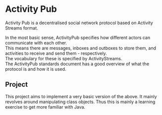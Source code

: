 # Activity Pub

Activity Pub is a decentralised social network protocol based on Activity Streams format.

In the most basic sense, ActivityPub specifies how different actors can communicate with each other. <br>
This means there are messages, inboxes and outboxes to store them, and activities to receive and send them - respectively. <br>
The vocabulary for these is specified by ActivityStreams. <br>
The ActivityPub standards document has a good overview of what the protocol is and how it is used.<br>

## Project

This project aims to implement a very basic version of the above. It mainly revolves around manipulating class objects.
Thus this is mainly a learning exercise to get more familiar with Java.
